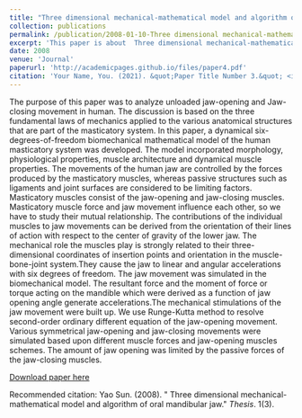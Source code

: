 ```yaml
---
title: "Three dimensional mechanical-mathematical model and algorithm of oral mandibular jaw"
collection: publications
permalink: /publication/2008-01-10-Three dimensional mechanical-mathematical model and algorithm of oral mandibular jaw
excerpt: 'This paper is about  Three dimensional mechanical-mathematical model and algorithm of oral mandibular jaw.'
date: 2008
venue: 'Journal'
paperurl: 'http://academicpages.github.io/files/paper4.pdf'
citation: 'Your Name, You. (2021). &quot;Paper Title Number 3.&quot; <i>Journal 1</i>. 1(3).'
---
```

The purpose of this paper was to analyze unloaded jaw-opening and Jaw-closing movement in human. The discussion is based on the three fundamental laws of mechanics applied to the various anatomical structures that are part of the masticatory system. In this paper, a dynamical six-degrees-of-freedom biomechanical mathematical model of the human masticatory system was developed. The model incorporated morphology, physiological properties, muscle architecture and dynamical muscle properties. The movements of the human jaw are controlled by the forces produced by the masticatory muscles, whereas passive structures such as ligaments and joint surfaces are considered to be limiting factors. Masticatory muscles consist of the jaw-opening and jaw-closing muscles. Masticatory muscle force and jaw movement influence each other, so we have to study their mutual relationship. The contributions of the individual muscles to jaw movements can be derived from the orientation of their lines of action with respect to the center of gravity of the lower jaw. The mechanical role the muscles play is strongly related to their three-dimensional coordinates of insertion points and orientation in the muscle-bone-joint system.They cause the jaw to linear and angular accelerations with six degrees of freedom. The jaw movement was simulated in the biomechanical model. The resultant force and the moment of force or torque acting on the mandible which were derived as a function of jaw opening angle generate accelerations.The mechanical stimulations of the jaw movement were built up. We use Runge-Kutta method to resolve second-order ordinary different equation of the jaw-opening movement. Various symmetrical jaw-opening and jaw-closing movements were simulated based upon different muscle forces and jaw-opening muscles schemes. The amount of jaw opening was limited by the passive forces of the jaw-closing muscles.

[Download paper here](http://academicpages.github.io/files/paper4.pdf)

Recommended citation: Yao Sun. (2008). " Three dimensional mechanical-mathematical model and algorithm of oral mandibular jaw." <i>Thesis</i>. 1(3).
